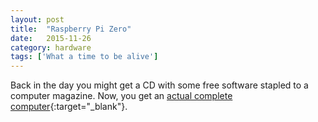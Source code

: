 ```yaml
---
layout: post
title:  "Raspberry Pi Zero"
date:   2015-11-26
category: hardware
tags: ['What a time to be alive']
---
```


Back in the day you might get a CD with some free software stapled to a computer magazine. Now, you get an [actual complete computer](https://www.raspberrypi.org/blog/raspberry-pi-zero/){:target="_blank"}.
